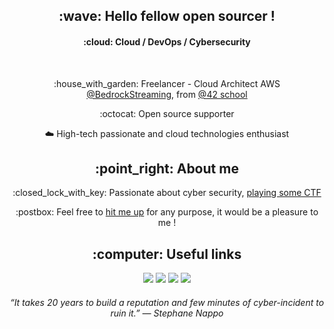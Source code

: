 <h2 align=center>:wave: Hello fellow open sourcer !</h2>
<h4 align=center>:cloud: Cloud / DevOps / Cybersecurity</h4>

<br>

<div align=center>
	<p>:house_with_garden: Freelancer - Cloud Architect AWS <a href="https://keyrus.com/">@BedrockStreaming</a>, from <a href="https://42.fr/">@42 school</a></p>
	<p>:octocat: Open source supporter</p>
	<p>☁️ High-tech passionate and cloud technologies enthusiast</p>
</div>

<h2 align=center>
	:point_right: About me
</h2>

<div align=center>
	<p>:closed_lock_with_key: Passionate about cyber security, <a href="https://www.root-me.org/wowz">playing some CTF</a></p>
	<p>:postbox: Feel free to <a href="mailto:github@kema.dev" >hit me up</a> for any purpose, it would be a pleasure to me !</p>
</div>

<h2 align=center>
	:computer: Useful links
</h2>

<p align=center>
	<a href="mailto:github@kema.dev"><img src="https://img.shields.io/badge/mail-github%40kema.dev-blue"></a>
	<a href="https://www.kemadev.fr/"><img src="https://img.shields.io/website?down_color=lightgrey&down_message=offline&up_color=blue&up_message=kemadev.fr&url=https%3A%2F%2Fwww.kemadev.fr/"></a>
	<a href="https://www.kemadev.fr/en/resume"><img src="https://img.shields.io/badge/resume-pdf-blue"></a>
	<a href="https://www.linkedin.com/in/jeremy-jourdan-kemadev/"><img src="https://img.shields.io/badge/LinkedIn-profile-blue"></a>
</p>

<h6 align=center>
	“It takes 20 years to build a reputation and few minutes of cyber-incident to ruin it.” ― Stephane Nappo
</h6>
